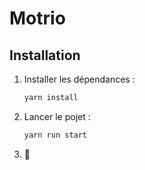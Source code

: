 # Motrio

## Installation

1. Installer les dépendances :

    ```sh
    yarn install
    ```

2. Lancer le pojet :

    ```sh
    yarn run start
    ```

3. 🤩
